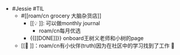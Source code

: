 - #Jessie #TIL 
    - #[[roam/cn grocery 大脑杂货店]] 
        - [[💡 ]]: 可以做monthly journal
            - roam/cn每月优选
        - {{[[DONE]]}} onboard王树义老师和小树的page
    - [[🌟 ]]：roam/cn有小伙伴(truth)因为在社区中的学习找到了工作 🤩
